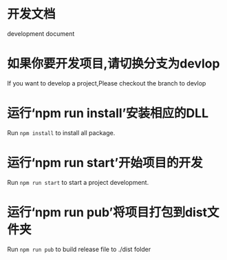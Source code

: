 # 开发文档
development document

# 如果你要开发项目,请切换分支为devlop
If you want to develop a project,Please checkout the branch to devlop

# 运行‘npm run install’安装相应的DLL
Run `npm install` to install all package.

# 运行‘npm run start’开始项目的开发
Run `npm run start` to start a project development.

# 运行‘npm run pub’将项目打包到dist文件夹
Run `npm run pub` to build release file to ./dist folder
